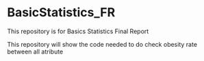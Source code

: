 # BasicStatistics_FR
This repository is for Basics Statistics Final Report

This repository will show the code needed to do check obesity rate between all atribute  
